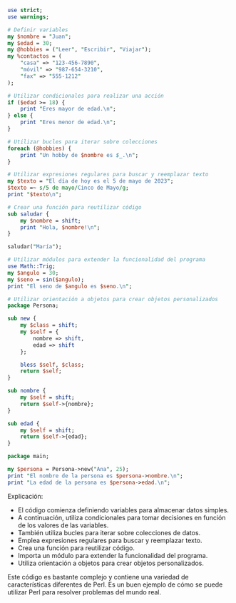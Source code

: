 ```perl
use strict;
use warnings;

# Definir variables
my $nombre = "Juan";
my $edad = 30;
my @hobbies = ("Leer", "Escribir", "Viajar");
my %contactos = (
    "casa" => "123-456-7890",
    "móvil" => "987-654-3210",
    "fax" => "555-1212"
);

# Utilizar condicionales para realizar una acción
if ($edad >= 18) {
    print "Eres mayor de edad.\n";
} else {
    print "Eres menor de edad.\n";
}

# Utilizar bucles para iterar sobre colecciones
foreach (@hobbies) {
    print "Un hobby de $nombre es $_.\n";
}

# Utilizar expresiones regulares para buscar y reemplazar texto
my $texto = "El día de hoy es el 5 de mayo de 2023";
$texto =~ s/5 de mayo/Cinco de Mayo/g;
print "$texto\n";

# Crear una función para reutilizar código
sub saludar {
    my $nombre = shift;
    print "Hola, $nombre!\n";
}

saludar("María");

# Utilizar módulos para extender la funcionalidad del programa
use Math::Trig;
my $angulo = 30;
my $seno = sin($angulo);
print "El seno de $angulo es $seno.\n";

# Utilizar orientación a objetos para crear objetos personalizados
package Persona;

sub new {
    my $class = shift;
    my $self = {
        nombre => shift,
        edad => shift
    };

    bless $self, $class;
    return $self;
}

sub nombre {
    my $self = shift;
    return $self->{nombre};
}

sub edad {
    my $self = shift;
    return $self->{edad};
}

package main;

my $persona = Persona->new("Ana", 25);
print "El nombre de la persona es $persona->nombre.\n";
print "La edad de la persona es $persona->edad.\n";
```

Explicación:

* El código comienza definiendo variables para almacenar datos simples.
* A continuación, utiliza condicionales para tomar decisiones en función de los valores de las variables.
* También utiliza bucles para iterar sobre colecciones de datos.
* Emplea expresiones regulares para buscar y reemplazar texto.
* Crea una función para reutilizar código.
* Importa un módulo para extender la funcionalidad del programa.
* Utiliza orientación a objetos para crear objetos personalizados.

Este código es bastante complejo y contiene una variedad de características diferentes de Perl. Es un buen ejemplo de cómo se puede utilizar Perl para resolver problemas del mundo real.